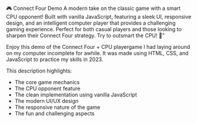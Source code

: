 🎮 Connect Four Demo 
A modern take on the classic game with a smart CPU opponent! Built with vanilla JavaScript, featuring a sleek UI, responsive design, and an intelligent computer player that provides a challenging gaming experience. Perfect for both casual players and those looking to sharpen their Connect Four strategy. Try to outsmart the CPU! 🤖"

Enjoy this demo of the Connect Four + CPU playergame I had laying around on my computer incomplete for awhile. It was made using HTML, CSS, and JavaScript to practice my skills in 2023.

This description highlights:

- The core game mechanics
- The CPU opponent feature
- The clean implementation using vanilla JavaScript
- The modern UI/UX design
- The responsive nature of the game
- The fun and challenging aspects
